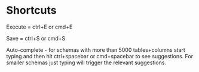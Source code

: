 # Shortcuts

Execute = ctrl+E or cmd+E

Save = ctrl+S or cmd+S

Auto-complete - for schemas with more than 5000 tables+columns start typing and then hit ctrl+spacebar or cmd+spacebar to see suggestions. For smaller schemas just typing will trigger the relevant suggestions.
